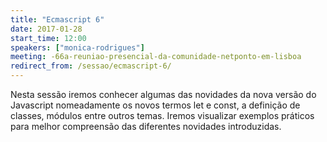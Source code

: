 ```yaml
---
title: "Ecmascript 6"
date: 2017-01-28
start_time: 12:00
speakers: ["monica-rodrigues"]
meeting: -66a-reuniao-presencial-da-comunidade-netponto-em-lisboa
redirect_from: /sessao/ecmascript-6/
---
```


Nesta sessão iremos conhecer algumas das novidades da nova versão do Javascript nomeadamente os novos termos let e const, a definição de classes, módulos entre outros temas. Iremos visualizar exemplos práticos para melhor compreensão das diferentes novidades introduzidas.
